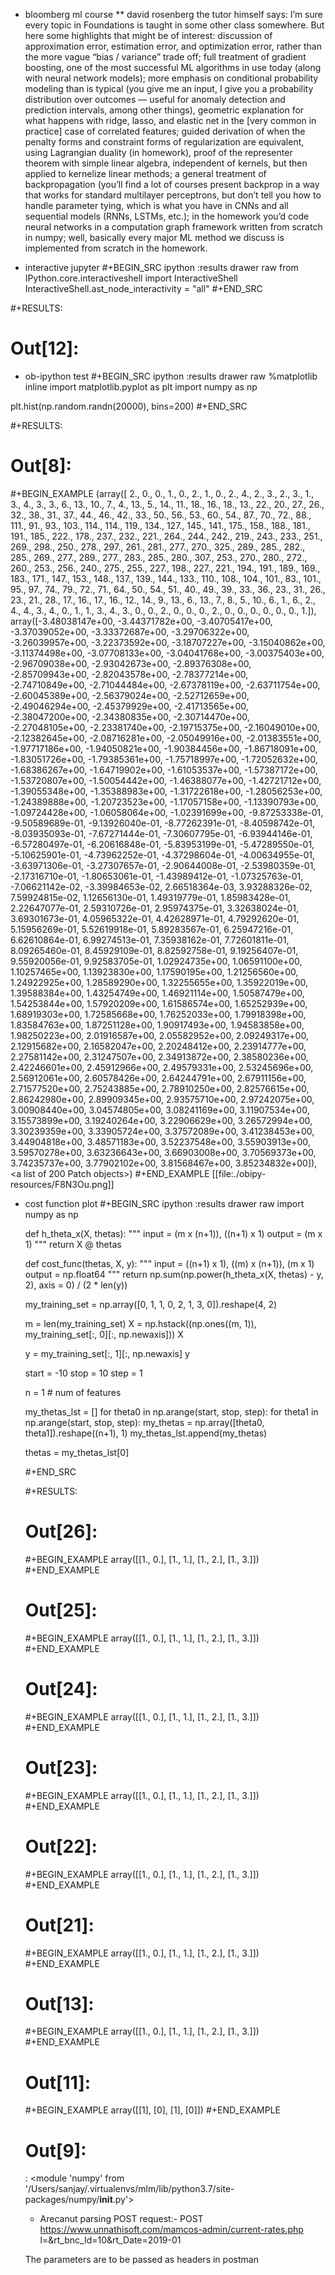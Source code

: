 * bloomberg ml course
** david rosenberg the tutor himself says:
   I’m sure every topic in Foundations is taught in some other class
   somewhere. But here some highlights that might be of interest:
   discussion of approximation error, estimation error, and optimization
   error, rather than the more vague “bias / variance” trade off; full
   treatment of gradient boosting, one of the most successful ML
   algorithms in use today (along with neural network models); more
   emphasis on conditional probability modeling than is typical (you give
   me an input, I give you a probability distribution over outcomes —
   useful for anomaly detection and prediction intervals, among other
   things), geometric explanation for what happens with ridge, lasso, and
   elastic net in the [very common in practice] case of correlated
   features; guided derivation of when the penalty forms and constraint
   forms of regularization are equivalent, using Lagrangian duality (in
   homework), proof of the representer theorem with simple linear
   algebra, independent of kernels, but then applied to kernelize linear
   methods; a general treatment of backpropagation (you’ll find a lot of
   courses present backprop in a way that works for standard multilayer
   perceptrons, but don’t tell you how to handle parameter tying, which
   is what you have in CNNs and all sequential models (RNNs, LSTMs,
   etc.); in the homework you’d code neural networks in a computation
   graph framework written from scratch in numpy; well, basically every
   major ML method we discuss is implemented from scratch in the
   homework.

* interactive jupyter
#+BEGIN_SRC ipython :results drawer raw
from IPython.core.interactiveshell import InteractiveShell
InteractiveShell.ast_node_interactivity = "all"
#+END_SRC

#+RESULTS:
# Out[12]:

* ob-ipython test
#+BEGIN_SRC ipython :results drawer raw
%matplotlib inline
import matplotlib.pyplot as plt
import numpy as np

plt.hist(np.random.randn(20000), bins=200)
#+END_SRC

#+RESULTS:
# Out[8]:
#+BEGIN_EXAMPLE
  (array([  2.,   0.,   0.,   1.,   0.,   2.,   1.,   0.,   2.,   4.,   2.,
  3.,   2.,   3.,   1.,   3.,   4.,   3.,   3.,   6.,  13.,  10.,
  7.,   4.,  13.,   5.,  14.,  11.,  18.,  16.,  18.,  13.,  22.,
  20.,  27.,  26.,  32.,  38.,  31.,  37.,  44.,  46.,  42.,  33.,
  50.,  56.,  53.,  60.,  54.,  87.,  70.,  72.,  88., 111.,  91.,
  93., 103., 114., 114., 119., 134., 127., 145., 141., 175., 158.,
  188., 181., 191., 185., 222., 178., 237., 232., 221., 264., 244.,
  242., 219., 243., 233., 251., 269., 298., 250., 278., 297., 261.,
  281., 277., 270., 325., 289., 285., 282., 285., 269., 277., 289.,
  277., 283., 285., 280., 307., 253., 270., 280., 272., 260., 253.,
  256., 240., 275., 255., 227., 198., 227., 221., 194., 191., 189.,
  169., 183., 171., 147., 153., 148., 137., 139., 144., 133., 110.,
  108., 104., 101.,  83., 101.,  95.,  97.,  74.,  79.,  72.,  71.,
  64.,  50.,  54.,  51.,  40.,  49.,  39.,  33.,  36.,  23.,  31.,
  26.,  23.,  21.,  28.,  17.,  16.,  17.,  16.,  12.,  14.,   9.,
  13.,   6.,  13.,   7.,   8.,   5.,  10.,   6.,   1.,   6.,   2.,
  4.,   4.,   3.,   4.,   0.,   1.,   1.,   3.,   4.,   3.,   0.,
  0.,   2.,   0.,   0.,   0.,   2.,   0.,   0.,   0.,   0.,   0.,
  0.,   1.]),
  array([-3.48038147e+00, -3.44371782e+00, -3.40705417e+00, -3.37039052e+00,
  -3.33372687e+00, -3.29706322e+00, -3.26039957e+00, -3.22373592e+00,
  -3.18707227e+00, -3.15040862e+00, -3.11374498e+00, -3.07708133e+00,
  -3.04041768e+00, -3.00375403e+00, -2.96709038e+00, -2.93042673e+00,
  -2.89376308e+00, -2.85709943e+00, -2.82043578e+00, -2.78377214e+00,
  -2.74710849e+00, -2.71044484e+00, -2.67378119e+00, -2.63711754e+00,
  -2.60045389e+00, -2.56379024e+00, -2.52712659e+00, -2.49046294e+00,
  -2.45379929e+00, -2.41713565e+00, -2.38047200e+00, -2.34380835e+00,
  -2.30714470e+00, -2.27048105e+00, -2.23381740e+00, -2.19715375e+00,
  -2.16049010e+00, -2.12382645e+00, -2.08716281e+00, -2.05049916e+00,
  -2.01383551e+00, -1.97717186e+00, -1.94050821e+00, -1.90384456e+00,
  -1.86718091e+00, -1.83051726e+00, -1.79385361e+00, -1.75718997e+00,
  -1.72052632e+00, -1.68386267e+00, -1.64719902e+00, -1.61053537e+00,
  -1.57387172e+00, -1.53720807e+00, -1.50054442e+00, -1.46388077e+00,
  -1.42721712e+00, -1.39055348e+00, -1.35388983e+00, -1.31722618e+00,
  -1.28056253e+00, -1.24389888e+00, -1.20723523e+00, -1.17057158e+00,
  -1.13390793e+00, -1.09724428e+00, -1.06058064e+00, -1.02391699e+00,
  -9.87253338e-01, -9.50589689e-01, -9.13926040e-01, -8.77262391e-01,
  -8.40598742e-01, -8.03935093e-01, -7.67271444e-01, -7.30607795e-01,
  -6.93944146e-01, -6.57280497e-01, -6.20616848e-01, -5.83953199e-01,
  -5.47289550e-01, -5.10625901e-01, -4.73962252e-01, -4.37298604e-01,
  -4.00634955e-01, -3.63971306e-01, -3.27307657e-01, -2.90644008e-01,
  -2.53980359e-01, -2.17316710e-01, -1.80653061e-01, -1.43989412e-01,
  -1.07325763e-01, -7.06621142e-02, -3.39984653e-02,  2.66518364e-03,
  3.93288326e-02,  7.59924815e-02,  1.12656130e-01,  1.49319779e-01,
  1.85983428e-01,  2.22647077e-01,  2.59310726e-01,  2.95974375e-01,
  3.32638024e-01,  3.69301673e-01,  4.05965322e-01,  4.42628971e-01,
  4.79292620e-01,  5.15956269e-01,  5.52619918e-01,  5.89283567e-01,
  6.25947216e-01,  6.62610864e-01,  6.99274513e-01,  7.35938162e-01,
  7.72601811e-01,  8.09265460e-01,  8.45929109e-01,  8.82592758e-01,
  9.19256407e-01,  9.55920056e-01,  9.92583705e-01,  1.02924735e+00,
  1.06591100e+00,  1.10257465e+00,  1.13923830e+00,  1.17590195e+00,
  1.21256560e+00,  1.24922925e+00,  1.28589290e+00,  1.32255655e+00,
  1.35922019e+00,  1.39588384e+00,  1.43254749e+00,  1.46921114e+00,
  1.50587479e+00,  1.54253844e+00,  1.57920209e+00,  1.61586574e+00,
  1.65252939e+00,  1.68919303e+00,  1.72585668e+00,  1.76252033e+00,
  1.79918398e+00,  1.83584763e+00,  1.87251128e+00,  1.90917493e+00,
  1.94583858e+00,  1.98250223e+00,  2.01916587e+00,  2.05582952e+00,
  2.09249317e+00,  2.12915682e+00,  2.16582047e+00,  2.20248412e+00,
  2.23914777e+00,  2.27581142e+00,  2.31247507e+00,  2.34913872e+00,
  2.38580236e+00,  2.42246601e+00,  2.45912966e+00,  2.49579331e+00,
  2.53245696e+00,  2.56912061e+00,  2.60578426e+00,  2.64244791e+00,
  2.67911156e+00,  2.71577520e+00,  2.75243885e+00,  2.78910250e+00,
  2.82576615e+00,  2.86242980e+00,  2.89909345e+00,  2.93575710e+00,
  2.97242075e+00,  3.00908440e+00,  3.04574805e+00,  3.08241169e+00,
  3.11907534e+00,  3.15573899e+00,  3.19240264e+00,  3.22906629e+00,
  3.26572994e+00,  3.30239359e+00,  3.33905724e+00,  3.37572089e+00,
  3.41238453e+00,  3.44904818e+00,  3.48571183e+00,  3.52237548e+00,
  3.55903913e+00,  3.59570278e+00,  3.63236643e+00,  3.66903008e+00,
  3.70569373e+00,  3.74235737e+00,  3.77902102e+00,  3.81568467e+00,
  3.85234832e+00]),
  <a list of 200 Patch objects>)
#+END_EXAMPLE
[[file:./obipy-resources/F8N3Ou.png]]
* cost function plot
  #+BEGIN_SRC ipython :results drawer raw
    import numpy as np

    def h_theta_x(X, thetas):
	"""
	input = (m x (n+1)),  ((n+1) x 1)
	output = (m x 1)
	"""
	return X @ thetas

    def cost_func(thetas, X, y):
	"""
	input = ((n+1) x 1), ((m) x (n+1)), (m x 1)
	output = np.float64
	"""
	return np.sum(np.power(h_theta_x(X, thetas) - y, 2), axis = 0) / (2 * len(y))

    my_training_set = np.array([0, 1,
	    1, 0,
	    2, 1,
	    3, 0]).reshape(4, 2)

    m = len(my_training_set)
    X = np.hstack((np.ones((m, 1)), my_training_set[:, 0][:, np.newaxis]))
    X

    y = my_training_set[:, 1][:, np.newaxis]
    y

    start = -10
    stop = 10
    step = 1

    n = 1 # num of features

    my_thetas_lst = []
    for theta0 in np.arange(start, stop, step):
	    for theta1 in np.arange(start, stop, step):
		my_thetas = np.array([theta0, theta1]).reshape((n+1), 1)
		my_thetas_lst.append(my_thetas)

    thetas = my_thetas_lst[0]

  #+END_SRC

  #+RESULTS:
  # Out[26]:
  #+BEGIN_EXAMPLE
    array([[1., 0.],
    [1., 1.],
    [1., 2.],
    [1., 3.]])
  #+END_EXAMPLE
  # Out[25]:
  #+BEGIN_EXAMPLE
    array([[1., 0.],
    [1., 1.],
    [1., 2.],
    [1., 3.]])
  #+END_EXAMPLE
  # Out[24]:
  #+BEGIN_EXAMPLE
    array([[1., 0.],
    [1., 1.],
    [1., 2.],
    [1., 3.]])
  #+END_EXAMPLE
  # Out[23]:
  #+BEGIN_EXAMPLE
    array([[1., 0.],
    [1., 1.],
    [1., 2.],
    [1., 3.]])
  #+END_EXAMPLE
  # Out[22]:
  #+BEGIN_EXAMPLE
    array([[1., 0.],
    [1., 1.],
    [1., 2.],
    [1., 3.]])
  #+END_EXAMPLE
  # Out[21]:
  #+BEGIN_EXAMPLE
    array([[1., 0.],
    [1., 1.],
    [1., 2.],
    [1., 3.]])
  #+END_EXAMPLE
  # Out[13]:
  #+BEGIN_EXAMPLE
    array([[1., 0.],
    [1., 1.],
    [1., 2.],
    [1., 3.]])
  #+END_EXAMPLE
  # Out[11]:
  #+BEGIN_EXAMPLE
    array([[1],
    [0],
    [1],
    [0]])
  #+END_EXAMPLE
  # Out[9]:
  : <module 'numpy' from '/Users/sanjay/.virtualenvs/mlm/lib/python3.7/site-packages/numpy/__init__.py'>
  
  * Arecanut parsing POST request:-
  POST https://www.unnathisoft.com/mamcos-admin/current-rates.php
  l=&rt_bnc_Id=10&rt_Date=2019-01

  The parameters are to be passed as headers in postman
